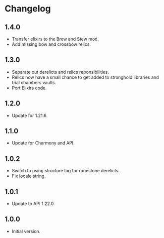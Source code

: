 # Changelog

## 1.4.0

- Transfer elixirs to the Brew and Stew mod.
- Add missing bow and crossbow relics.

## 1.3.0

- Separate out derelicts and relics reponsibilities.
- Relics now have a small chance to get added to stronghold libraries and trial chambers vaults.
- Port Elixirs code.

## 1.2.0

- Update for 1.21.6.

## 1.1.0

- Update for Charmony and API.

## 1.0.2

- Switch to using structure tag for runestone derelicts.
- Fix locale string.

## 1.0.1

- Update to API 1.22.0

## 1.0.0

- Initial version.